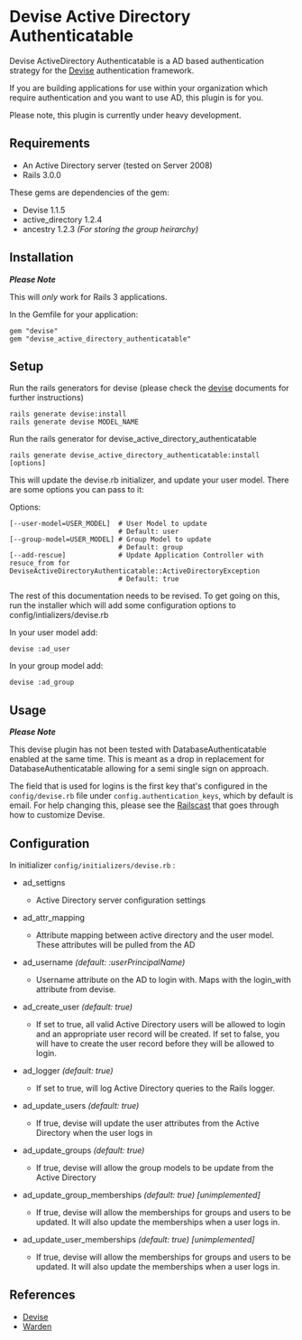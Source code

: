 Devise Active Directory Authenticatable
===========================

Devise ActiveDirectory Authenticatable is a AD based authentication strategy for the [Devise](http://github.com/plataformatec/devise) authentication framework.

If you are building applications for use within your organization which require authentication and you want to use AD, this plugin is for you.

Please note, this plugin is currently under heavy development.

Requirements
------------

- An Active Directory server (tested on Server 2008)
- Rails 3.0.0

These gems are dependencies of the gem:

- Devise 1.1.5
- active_directory 1.2.4
- ancestry 1.2.3 _(For storing the group heirarchy)_

Installation
------------

**_Please Note_**

This will *only* work for Rails 3 applications.

In the Gemfile for your application:

    gem "devise"
    gem "devise_active_directory_authenticatable"


Setup
-----

Run the rails generators for devise (please check the [devise](http://github.com/plataformatec/devise) documents for further instructions)

    rails generate devise:install
    rails generate devise MODEL_NAME

Run the rails generator for devise_active_directory_authenticatable

    rails generate devise_active_directory_authenticatable:install [options]

This will update the devise.rb initializer, and update your user model. There are some options you can pass to it:

Options:

    [--user-model=USER_MODEL]  # User Model to update
                               # Default: user
    [--group-model=USER_MODEL] # Group Model to update
                               # Default: group
    [--add-rescue]             # Update Application Controller with resuce_from for DeviseActiveDirectoryAuthenticatable::ActiveDirectoryException
                               # Default: true

The rest of this documentation needs to be revised.  To get going on this, run the installer which will add some configuration options to config/intializers/devise.rb

In your user model add:

    devise :ad_user

In your group model add:

    devise :ad_group


Usage
-----

**_Please Note_**

This devise plugin has not been tested with DatabaseAuthenticatable enabled at the same time. This is meant as a drop in replacement for DatabaseAuthenticatable allowing for a semi single sign on approach.

The field that is used for logins is the first key that's configured in the `config/devise.rb` file under `config.authentication_keys`, which by default is email. For help changing this, please see the [Railscast](http://railscasts.com/episodes/210-customizing-devise) that goes through how to customize Devise.

Configuration
-------------

In initializer  `config/initializers/devise.rb` :

* ad\_settigns
  * Active Directory server configuration settings

* ad\_attr\_mapping 
  * Attribute mapping between active directory and the user model.  These attributes will be pulled from the AD

* ad\_username _(default: :userPrincipalName)_
  * Username attribute on the AD to login with.  Maps with the login_with attribute from devise.

* ad\_create\_user _(default: true)_
  * If set to true, all valid Active Directory users will be allowed to login and an appropriate user record will be created.
      If set to false, you will have to create the user record before they will be allowed to login.

* ad\_logger _(default: true)_
  * If set to true, will log Active Directory queries to the Rails logger.

* ad\_update\_users _(default: true)_
  * If true, devise will update the user attributes from the Active Directory when the user logs in

* ad\_update\_groups _(default: true)_
  * If true, devise will allow the group models to be update from the Active Directory

* ad\_update\_group\_memberships _(default: true)_ _[unimplemented]_
  * If true, devise will allow the memberships for groups and users to be updated.  It will also update the memberships when a user logs in.

* ad\_update\_user\_memberships _(default: true)_ _[unimplemented]_
  * If true, devise will allow the memberships for groups and users to be updated.  It will also update the memberships when a user logs in.



References
----------

* [Devise](http://github.com/plataformatec/devise)
* [Warden](http://github.com/hassox/warden)

